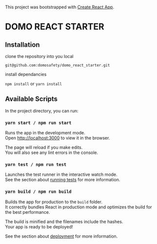 This project was bootstrapped with [Create React App](https://github.com/facebook/create-react-app).


# DOMO REACT STARTER

## Installation
clone the repository into you local

`git@github.com:domosafety/domo_react_starter.git`

install dependancies 

`npm install` or `yarn install`

## Available Scripts

In the project directory, you can run:

### `yarn start / npm run start`

Runs the app in the development mode.<br />
Open [http://localhost:3000](http://localhost:3000) to view it in the browser.

The page will reload if you make edits.<br />
You will also see any lint errors in the console.

### `yarn test / npm run test`

Launches the test runner in the interactive watch mode.<br />
See the section about [running tests](https://facebook.github.io/create-react-app/docs/running-tests) for more information.

### `yarn build / npm run build`

Builds the app for production to the `build` folder.<br />
It correctly bundles React in production mode and optimizes the build for the best performance.

The build is minified and the filenames include the hashes.<br />
Your app is ready to be deployed!

See the section about [deployment](https://facebook.github.io/create-react-app/docs/deployment) for more information.
